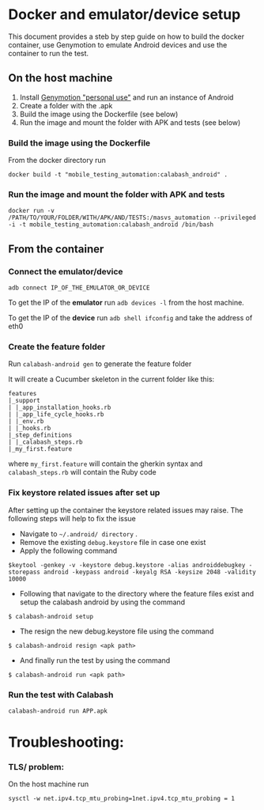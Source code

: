 # Docker and emulator/device setup


This document provides a steb by step guide on how to build the docker container, use Genymotion to emulate Android devices and use the container to run the test.

## On the host machine

1. Install [Genymotion "personal use"](https://www.genymotion.com/fun-zone/) and run an instance of Android
2. Create a folder with the .apk 
3. Build the image using the Dockerfile (see below)
4. Run the image and mount the folder with APK and tests (see below)
	
	
### Build the image using the Dockerfile 

From the docker directory run

```
docker build -t "mobile_testing_automation:calabash_android" .
```

### Run the image and mount the folder with APK and tests


```
docker run -v /PATH/TO/YOUR/FOLDER/WITH/APK/AND/TESTS:/masvs_automation --privileged  -i -t mobile_testing_automation:calabash_android /bin/bash
```



## From the container

### Connect the emulator/device

`adb connect IP_OF_THE_EMULATOR_OR_DEVICE`

To get the IP of the __emulator__ run `adb devices -l` from the host machine.

To get the IP of the __device__ run `adb shell ifconfig` and take the address of eth0 

### Create the feature folder

Run `calabash-android gen` to generate the feature folder

It will create a Cucumber skeleton in the current folder like this:


    features
    |_support
    | |_app_installation_hooks.rb
    | |_app_life_cycle_hooks.rb
    | |_env.rb
    | |_hooks.rb
    |_step_definitions
    | |_calabash_steps.rb
    |_my_first.feature
    
 where `my_first.feature` will contain the gherkin syntax and `calabash_steps.rb` will contain the Ruby code 
 
### Fix keystore related issues after set up

After setting up the container the keystore related issues may raise. The following steps will help to fix the issue

-	Navigate to  `~/.android/ directory` .
-  Remove the existing `debug.keystore` file in case one exist
-	Apply the following command 

```
$keytool -genkey -v -keystore debug.keystore -alias androiddebugkey -storepass android -keypass android -keyalg RSA -keysize 2048 -validity 10000
```
-	Following that navigate to the directory where the feature files exist and setup the calabash android by using the command

```
$ calabash-android setup
```
-	The resign the new debug.keystore file using the command

``` 
$ calabash-android resign <apk path>
```
-	And finally run the test by using the command 

``` 
$ calabash-android run <apk path>
```


### Run the test with Calabash

`calabash-android run APP.apk`


# Troubleshooting:

### TLS/ problem:

On the host machine run

```
sysctl -w net.ipv4.tcp_mtu_probing=1net.ipv4.tcp_mtu_probing = 1
```

